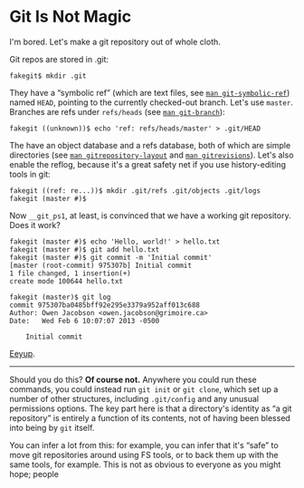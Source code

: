# Git Is Not Magic

I'm bored. Let's make a git repository out of whole cloth.

Git repos are stored in .git:

    fakegit$ mkdir .git

They have a “symbolic ref” (which are text files, see [`man
git-symbolic-ref`](http://jk.gs/git-symbolic-ref.html)) named `HEAD`, pointing
to the currently checked-out branch. Let's use `master`. Branches are refs
under `refs/heads` (see [`man git-branch`](http://jk.gs/git-branch.html)):

    fakegit ((unknown))$ echo 'ref: refs/heads/master' > .git/HEAD

The have an object database and a refs database, both of which are simple
directories (see [`man
gitrepository-layout`](http://jk.gs/gitrepository-layout.html) and [`man
gitrevisions`](http://jk.gs/gitrevisions.html)). Let's also enable the reflog,
because it's a great safety net if you use history-editing tools in git:

    fakegit ((ref: re...))$ mkdir .git/refs .git/objects .git/logs
    fakegit (master #)$

Now `__git_ps1`, at least, is convinced that we have a working git repository.
Does it work?

    fakegit (master #)$ echo 'Hello, world!' > hello.txt
    fakegit (master #)$ git add hello.txt
    fakegit (master #)$ git commit -m 'Initial commit'
    [master (root-commit) 975307b] Initial commit
    1 file changed, 1 insertion(+)
    create mode 100644 hello.txt

    fakegit (master)$ git log
    commit 975307ba0485bff92e295e3379a952aff013c688
    Author: Owen Jacobson <owen.jacobson@grimoire.ca>
    Date:   Wed Feb 6 10:07:07 2013 -0500

        Initial commit

[Eeyup](https://www.youtube.com/watch?v=3VwVpaWUu30).

-----

Should you do this? **Of course not.** Anywhere you could run these commands,
you could instead run `git init` or `git clone`, which set up a number of
other structures, including `.git/config` and any unusual permissions options.
The key part here is that a directory's identity as “a git repository” is
entirely a function of its contents, not of having been blessed into being by
`git` itself.

You can infer a lot from this: for example, you can infer that it's “safe” to
move git repositories around using FS tools, or to back them up with the same
tools, for example. This is not as obvious to everyone as you might hope; people
